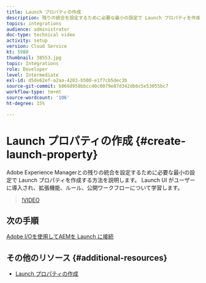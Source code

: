 ```yaml
---
title: Launch プロパティの作成
description: 残りの統合を設定するために必要な最小の設定で Launch プロパティを作成する方法を説明します。 Launch UI が紹介され、拡張機能、ルール、公開ワークフローについて学習します。
topics: integrations
audience: administrator
doc-type: technical video
activity: setup
version: Cloud Service
kt: 5980
thumbnail: 38553.jpg
topic: Integrations
role: Developer
level: Intermediate
exl-id: d5de62ef-a2aa-4283-b500-e1f7cb5dec3b
source-git-commit: b069d958bbcc40c0079e87d342db6c5e53055bc7
workflow-type: tm+mt
source-wordcount: '106'
ht-degree: 15%

---
```


# Launch プロパティの作成 {#create-launch-property}

Adobe Experience Managerとの残りの統合を設定するために必要な最小の設定で Launch プロパティを作成する方法を説明します。 Launch UI がユーザーに導入され、拡張機能、ルール、公開ワークフローについて学習します。

>[!VIDEO](https://video.tv.adobe.com/v/38553?quality=12&learn=on)

## 次の手順

[Adobe I/Oを使用してAEMを Launch に接続](connect-aem-launch-adobe-io.md)

## その他のリソース {#additional-resources}

* [Launch プロパティの作成](https://experienceleague.adobe.com/docs/launch-learn/implementing-in-websites-with-launch/configure-launch/launch.html)
